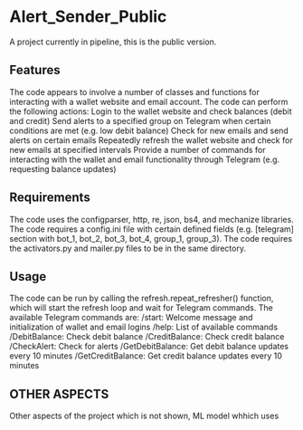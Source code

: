 # Alert_Sender_Public
A project currently in pipeline, this is the public version. 


## Features

The code appears to involve a number of classes and functions for interacting with a wallet website and email account.
The code can perform the following actions:
Login to the wallet website and check balances (debit and credit)
Send alerts to a specified group on Telegram when certain conditions are met (e.g. low debit balance)
Check for new emails and send alerts on certain emails
Repeatedly refresh the wallet website and check for new emails at specified intervals
Provide a number of commands for interacting with the wallet and email functionality through Telegram (e.g. requesting balance updates)

## Requirements

The code uses the configparser, http, re, json, bs4, and mechanize libraries.
The code requires a config.ini file with certain defined fields (e.g. [telegram] section with bot_1, bot_2, bot_3, bot_4, group_1, group_3).
The code requires the activators.py and mailer.py files to be in the same directory.

## Usage

The code can be run by calling the refresh.repeat_refresher() function, which will start the refresh loop and wait for Telegram commands.
The available Telegram commands are:
/start: Welcome message and initialization of wallet and email logins
/help: List of available commands
/DebitBalance: Check debit balance
/CreditBalance: Check credit balance
/CheckAlert: Check for alerts
/GetDebitBalance: Get debit balance updates every 10 minutes
/GetCreditBalance: Get credit balance updates every 10 minutes


## OTHER ASPECTS

Other aspects of the project which is not shown, ML model whhich uses  
